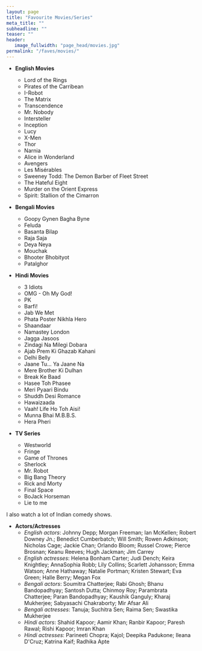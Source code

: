 ```yaml
---
layout: page
title: "Favourite Movies/Series"
meta_title: ""
subheadline: ""
teaser: ""
header:
   image_fullwidth: "page_head/movies.jpg"
permalink: "/faves/movies/"
---
```


* **English Movies**
    * Lord of the Rings
    * Pirates of the Carribean
    * I-Robot
    * The Matrix
    * Transcendence
    * Mr. Nobody
    * Intersteller
    * Inception
    * Lucy
    * X-Men
    * Thor
    * Narnia
    * Alice in Wonderland
    * Avengers
    * Les Misérables
    * Sweeney Todd: The Demon Barber of Fleet Street
    * The Hateful Eight
    * Murder on the Orient Express
    * Spirit: Stallion of the Cimarron

* **Bengali Movies** 
    * Goopy Gynen Bagha Byne
    * Feluda
    * Basanta Bilap
    * Raja Saja
    * Deya Neya
    * Mouchak
    * Bhooter Bhobityot
    * Patalghor

* **Hindi Movies**
    * 3 Idiots
    * OMG - Oh My God!
    * PK
    * Barfi!
    * Jab We Met
    * Phata Poster Nikhla Hero
    * Shaandaar
    * Namastey London
    * Jagga Jasoos
    * Zindagi Na Milegi Dobara
    * Ajab Prem Ki Ghazab Kahani
    * Delhi Belly
    * Jaane Tu... Ya Jaane Na
    * Mere Brother Ki Dulhan
    * Break Ke Baad
    * Hasee Toh Phasee
    * Meri Pyaari Bindu
    * Shuddh Desi Romance
    * Hawaizaada
    * Vaah! Life Ho Toh Aisi!
    * Munna Bhai M.B.B.S.
    * Hera Pheri

* **TV Series**
    * Westworld
    * Fringe
    * Game of Thrones
    * Sherlock
    * Mr. Robot
    * Big Bang Theory
    * Rick and Morty
    * Final Space
    * BoJack Horseman
    * Lie to me

I also watch a lot of Indian comedy shows.

* **Actors/Actresses**
    * *English actors*: Johnny Depp; Morgan Freeman; Ian McKellen; Robert Downey Jn.; Benedict Cumberbatch; Will Smith; Rowen Adkinson; Nicholas Cage; Jackie Chan; Orlando Bloom; Russel Crowe; Pierce Brosnan; Keanu Reeves; Hugh Jackman; Jim Carrey
    * *English actresses*: Helena Bonham Carter; Judi Dench; Keira Knightley; AnnaSophia Robb; Lily Collins; Scarlett Johansson; Emma Watson; Anne Hathaway; Natalie Portman; Kristen Stewart; Eva Green; Halle Berry; Megan Fox
    * *Bengali actors*: Soumitra Chatterjee; Rabi Ghosh; Bhanu Bandopadhyay; Santosh Dutta; Chinmoy Roy; Parambrata Chatterjee; Paran Bandopadhyay; Kaushik Ganguly; Kharaj Mukherjee; Sabyasachi Chakraborty; Mir Afsar Ali
    * *Bengali actresses*: Tanuja; Suchitra Sen; Raima Sen; Swastika Mukherjee
    * *Hindi actors*: Shahid Kapoor; Aamir Khan; Ranbir Kapoor; Paresh Rawal; Rishi Kapoor; Imran Khan
    * *Hindi actresses*: Parineeti Chopra; Kajol; Deepika Padukone; Ileana D'Cruz; Katrina Kaif; Radhika Apte